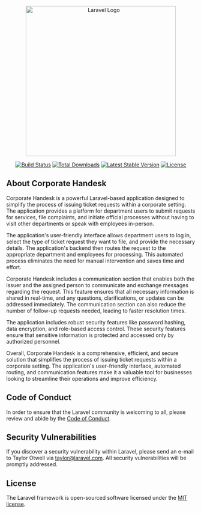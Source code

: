 <p align="center"><a href="https://laravel.com" target="_blank"><img src="https://raw.githubusercontent.com/laravel/art/master/logo-lockup/5%20SVG/2%20CMYK/1%20Full%20Color/laravel-logolockup-cmyk-red.svg" width="400" alt="Laravel Logo"></a></p>

<p align="center">
<a href="https://travis-ci.org/laravel/framework"><img src="https://travis-ci.org/laravel/framework.svg" alt="Build Status"></a>
<a href="https://packagist.org/packages/laravel/framework"><img src="https://img.shields.io/packagist/dt/laravel/framework" alt="Total Downloads"></a>
<a href="https://packagist.org/packages/laravel/framework"><img src="https://img.shields.io/packagist/v/laravel/framework" alt="Latest Stable Version"></a>
<a href="https://packagist.org/packages/laravel/framework"><img src="https://img.shields.io/packagist/l/laravel/framework" alt="License"></a>
</p>

## About Corporate Handesk

Corporate Handesk is a powerful Laravel-based application designed to simplify the process of issuing ticket requests within a corporate setting. The application provides a platform for department users to submit requests for services, file complaints, and initiate official processes without having to visit other departments or speak with employees in-person.

The application's user-friendly interface allows department users to log in, select the type of ticket request they want to file, and provide the necessary details. The application's backend then routes the request to the appropriate department and employees for processing. This automated process eliminates the need for manual intervention and saves time and effort.

Corporate Handesk includes a communication section that enables both the issuer and the assigned person to communicate and exchange messages regarding the request. This feature ensures that all necessary information is shared in real-time, and any questions, clarifications, or updates can be addressed immediately. The communication section can also reduce the number of follow-up requests needed, leading to faster resolution times.

The application includes robust security features like password hashing, data encryption, and role-based access control. These security features ensure that sensitive information is protected and accessed only by authorized personnel.

Overall, Corporate Handesk is a comprehensive, efficient, and secure solution that simplifies the process of issuing ticket requests within a corporate setting. The application's user-friendly interface, automated routing, and communication features make it a valuable tool for businesses looking to streamline their operations and improve efficiency.

## Code of Conduct

In order to ensure that the Laravel community is welcoming to all, please review and abide by the [Code of Conduct](https://laravel.com/docs/contributions#code-of-conduct).

## Security Vulnerabilities

If you discover a security vulnerability within Laravel, please send an e-mail to Taylor Otwell via [taylor@laravel.com](mailto:taylor@laravel.com). All security vulnerabilities will be promptly addressed.

## License

The Laravel framework is open-sourced software licensed under the [MIT license](https://opensource.org/licenses/MIT).
